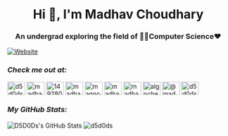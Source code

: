<h1 align="center">Hi 👋, I'm Madhav Choudhary</h1>
<h3 align="center">An undergrad exploring the field of 🧑‍💻Computer Science❤️</h3>

[![Website](https://img.shields.io/website?label=Portfolio&style=for-the-badge&url=https%3A%2F%2Fd5d0ds.github.io)](https://d5d0ds.github.io)
### ***Check me out at:***
<p align="left">
<a href="https://twitter.com/d5d0ds" target="blank"><img align="center" src="https://raw.githubusercontent.com/rahuldkjain/github-profile-readme-generator/master/src/images/icons/Social/twitter.svg" alt="d5d0ds" height="30" width="40" /></a>
<a href="https://linkedin.com/in/madhav-choudhary-80352b186" target="blank"><img align="center" src="https://raw.githubusercontent.com/rahuldkjain/github-profile-readme-generator/master/src/images/icons/Social/linked-in-alt.svg" alt="madhav-choudhary-80352b186" height="30" width="40" /></a>
<a href="https://stackoverflow.com/users/14928030" target="blank"><img align="center" src="https://raw.githubusercontent.com/rahuldkjain/github-profile-readme-generator/master/src/images/icons/Social/stack-overflow.svg" alt="14928030" height="30" width="40" /></a>
<a href="https://kaggle.com/madhavchoudhary" target="blank"><img align="center" src="https://raw.githubusercontent.com/rahuldkjain/github-profile-readme-generator/master/src/images/icons/Social/kaggle.svg" alt="madhavchoudhary" height="30" width="40" /></a>
<a href="https://www.codechef.com/users/magnosuperior" target="blank"><img align="center" src="https://cdn.jsdelivr.net/npm/simple-icons@3.1.0/icons/codechef.svg" alt="magnosuperior" height="30" width="40" /></a>
<a href="https://www.hackerrank.com/madhavchoudhary1" target="blank"><img align="center" src="https://raw.githubusercontent.com/rahuldkjain/github-profile-readme-generator/master/src/images/icons/Social/hackerrank.svg" alt="madhavchoudhary1" height="30" width="40" /></a>
<a href="https://codeforces.com/profile/madhavchoudhary0911" target="blank"><img align="center" src="https://raw.githubusercontent.com/rahuldkjain/github-profile-readme-generator/master/src/images/icons/Social/codeforces.svg" alt="madhavchoudhary0911" height="30" width="40" /></a>
<a href="https://www.leetcode.com/algochef" target="blank"><img align="center" src="https://raw.githubusercontent.com/rahuldkjain/github-profile-readme-generator/master/src/images/icons/Social/leet-code.svg" alt="algochef" height="30" width="40" /></a>
<a href="https://www.hackerearth.com/@madhavchoudhary0911" target="blank"><img align="center" src="https://raw.githubusercontent.com/rahuldkjain/github-profile-readme-generator/master/src/images/icons/Social/hackerearth.svg" alt="@madhavchoudhary0911" height="30" width="40" /></a>
<a href="https://auth.geeksforgeeks.org/user/d5d0ds/profile" target="blank"><img align="center" src="https://raw.githubusercontent.com/rahuldkjain/github-profile-readme-generator/master/src/images/icons/Social/geeks-for-geeks.svg" alt="d5d0ds/profile" height="30" width="40" /></a>
</p>

<!-- ### ***Languages and Tools:***
<p align="left"> <a href="https://www.cprogramming.com/" target="_blank" rel="noreferrer"> <img src="https://raw.githubusercontent.com/devicons/devicon/master/icons/c/c-original.svg" alt="c" width="40" height="40"/> </a> <a href="https://www.w3schools.com/cpp/" target="_blank" rel="noreferrer"> <img src="https://raw.githubusercontent.com/devicons/devicon/master/icons/cplusplus/cplusplus-original.svg" alt="cplusplus" width="40" height="40"/> </a> <a href="https://dart.dev" target="_blank" rel="noreferrer"> <img src="https://www.vectorlogo.zone/logos/dartlang/dartlang-icon.svg" alt="dart" width="40" height="40"/> </a> <a href="https://flutter.dev" target="_blank" rel="noreferrer"> <img src="https://www.vectorlogo.zone/logos/flutterio/flutterio-icon.svg" alt="flutter" width="40" height="40"/> </a> <a href="https://cloud.google.com" target="_blank" rel="noreferrer"> <img src="https://www.vectorlogo.zone/logos/google_cloud/google_cloud-icon.svg" alt="gcp" width="40" height="40"/> </a> <a href="https://git-scm.com/" target="_blank" rel="noreferrer"> <img src="https://www.vectorlogo.zone/logos/git-scm/git-scm-icon.svg" alt="git" width="40" height="40"/> </a> <a href="https://www.java.com" target="_blank" rel="noreferrer"> <img src="https://raw.githubusercontent.com/devicons/devicon/master/icons/java/java-original.svg" alt="java" width="40" height="40"/> </a> <a href="https://www.linux.org/" target="_blank" rel="noreferrer"> <img src="https://raw.githubusercontent.com/devicons/devicon/master/icons/linux/linux-original.svg" alt="linux" width="40" height="40"/> </a> <a href="https://nextjs.org/" target="_blank" rel="noreferrer"> <img src="https://cdn.worldvectorlogo.com/logos/nextjs-2.svg" alt="nextjs" width="40" height="40"/> </a> <a href="https://pandas.pydata.org/" target="_blank" rel="noreferrer"> <img src="https://raw.githubusercontent.com/devicons/devicon/2ae2a900d2f041da66e950e4d48052658d850630/icons/pandas/pandas-original.svg" alt="pandas" width="40" height="40"/> </a> <a href="https://www.python.org" target="_blank" rel="noreferrer"> <img src="https://raw.githubusercontent.com/devicons/devicon/master/icons/python/python-original.svg" alt="python" width="40" height="40"/> </a> <a href="https://www.sqlite.org/" target="_blank" rel="noreferrer"> <img src="https://www.vectorlogo.zone/logos/sqlite/sqlite-icon.svg" alt="sqlite" width="40" height="40"/> </a> <a href="https://tailwindcss.com/" target="_blank" rel="noreferrer"> <img src="https://www.vectorlogo.zone/logos/tailwindcss/tailwindcss-icon.svg" alt="tailwind" width="40" height="40"/> </a> </p> -->

### ***My GitHub Stats:***

  <img align="center" alt="D5D0Ds's GitHub Stats" src="https://github-readme-stats.vercel.app/api?username=D5D0Ds&show_icons=true&hide_border=false&title_color=ff652f&icon_color=FFE400&bg_color=09131B&text_color=ffffff&border_color=0c1a25" />
  <img align="center" src="https://github-readme-stats.vercel.app/api/top-langs?username=d5d0ds&show_icons=true&locale=en&hide=CMake,Swift,Kotlin,Objective-C&langs_count=10&layout=compact" alt="d5d0ds" />
